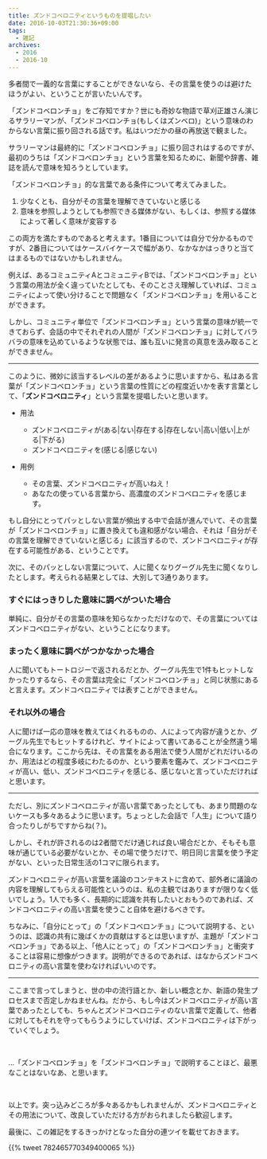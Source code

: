 ```yaml
---
title: ズンドコベロニティというものを提唱したい
date: 2016-10-03T21:30:36+09:00
tags:
  - 雑記
archives:
  - 2016
  - 2016-10
---
```


多者間で一義的な言葉にすることができないなら、その言葉を使うのは避けたほうがよい、ということが言いたいんです。

「ズンドコベロンチョ」をご存知ですか？世にも奇妙な物語で草刈正雄さん演じるサラリーマンが、「ズンドコベロンチョ(もしくはズンベロ)」という意味のわからない言葉に振り回される話です。私はいつだかの昼の再放送で観ました。

サラリーマンは最終的に「ズンドコベロンチョ」に振り回されはするのですが、最初のうちは「ズンドコべロンチョ」という言葉を知るために、新聞や辞書、雑誌を読んで意味を知ろうとしています。

「ズンドコべロンチョ」的な言葉である条件について考えてみました。

1. 少なくとも、自分がその言葉を理解できていないと感じる
2. 意味を参照しようとしても参照できる媒体がない、もしくは、参照する媒体によって著しく意味が変容する

この両方を満たすものであると考えます。1番目については自分で分かるものですが、2番目についてはケースバイケースで幅があり、なかなかはっきりと当てはまるものではないかもしれません。

例えば、あるコミュニティAとコミュニティBでは、「ズンドコベロンチョ」という言葉の用法が全く違っていたとしても、そのことさえ理解していれば、コミュニティによって使い分けることで問題なく「ズンドコベロンチョ」を用いることができます。

しかし、コミュニティ単位で「ズンドコベロンチョ」という言葉の意味が統一できておらず、会話の中でそれぞれの人間が「ズンドコベロンチョ」に対してバラバラの意味を込めているような状態では、誰も互いに発言の真意を汲み取ることができません。

-----

このように、微妙に該当するレベルの差があるように思いますから、私はある言葉が「ズンドコベロンチョ」という言葉の性質にどの程度近いかを表す言葉として、「**ズンドコベロニティ**」という言葉を提唱したいと思います。

- 用法
  - ズンドコベロニティが(ある|ない|存在する|存在しない|高い|低い|上がる|下がる)
  - ズンドコベロニティを(感じる|感じない)

- 用例
  - その言葉、ズンドコベロニティが高いねえ！
  - あなたの使っている言葉から、高濃度のズンドコベロニティを感じます。

もし自分にとってパッとしない言葉が頻出する中で会話が進んでいて、その言葉が「ズンドコベロンチョ」に置き換えても違和感がない場合、それは「自分がその言葉を理解できていないと感じる」に該当するので、ズンドコベロニティが存在する可能性がある、ということです。

次に、そのパッとしない言葉について、人に聞くなりグーグル先生に聞くなりしたとします。考えられる結果としては、大別して3通りあります。

### すぐにはっきりした意味に調べがついた場合

単純に、自分がその言葉の意味を知らなかっただけなので、その言葉についてはズンドコベロニティがない、ということになります。

### まったく意味に調べがつかなかった場合

人に聞いてもトートロジーで返されるだとか、グーグル先生で1件もヒットしなかったりするなら、その言葉は完全に「ズンドコベロンチョ」と同じ状態にあると言えます。ズンドコベロニティでは表すことができません。

### それ以外の場合

人に聞けば一応の意味を教えてはくれるものの、人によって内容が違うとか、グーグル先生でもヒットするけれど、サイトによって書いてあることが全然違う場合になります。ここから先は、その言葉をある用法で使う人間がどれだけいるのか、用法はどの程度多岐にわたるのか、という要素を鑑みて、ズンドコベロニティが高い、低い、ズンドコベロニティを感じる、感じないと言っていただければと思います。

-----

ただし、別にズンドコベロニティが高い言葉であったとしても、あまり問題のないケースも多々あるように思います。ちょっとした会話で「人生」について語り合ったりしがちですからね(？)。

しかし、それが許されるのは2者間でだけ通じれば良い場合だとか、そもそも意味が通じている必要がないとか、その場で使うだけで、明日同じ言葉を使う予定がない、といった日常生活の1コマに限られます。

ズンドコベロニティが高い言葉を議論のコンテキストに含めて、部外者に議論の内容を理解してもらえる可能性というのは、私の主観ではありますが限りなく低いでしょう。1人でも多く、長期的に認識を共有したいとおもうのであれば、ズンドコベロニティの高い言葉を使うこと自体を避けるべきです。

ちなみに、「自分にとって」の「ズンドコベロンチョ」について説明する、というのは、認識の共有に幾ばくかの貢献はするとは思いますが、主題が「ズンドコベロンチョ」である以上、「他人にとって」の「ズンドコベロンチョ」と衝突することは容易に想像がつきます。説明ができるのであれば、はなからズンドコベロニティの高い言葉を使わなければいいのです。

-----

ここまで言ってしまうと、世の中の流行語とか、新しい概念とか、新語の発生プロセスまで否定しかねませんね。だから、もし今はズンドコベロニティが高い言葉であったとしても、ちゃんとズンドコベロニティのない言葉で定義して、他者に対してもそれを守ってもらうようにしていけば、ズンドコベロニティは下がっていくでしょう。

<br>

…「ズンドコベロンチョ」を「ズンドコベロンチョ」で説明することほど、最悪なことはないなあ、と思います。

<br>

以上です。突っ込みどころが多々あるかもしれませんが、ズンドコベロニティとその用法について、改良していただける方がおられましたら歓迎します。

最後に、この雑記をするきっかけとなった自分の連ツイを載せておきます。

{{% tweet 782465770349400065 %}}
